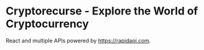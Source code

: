 # Cryptorecurse - Explore the World of Cryptocurrency


 React and multiple APIs powered by https://rapidapi.com.

